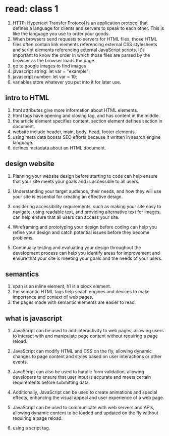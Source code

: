 # read: class 1

1. HTTP: Hypertext Transfer Protocol is an application protocol that defines a language for clients and servers to speak to each other. This is like the language you use to order your goods.
2. When browsers send requests to servers for HTML files, those HTML files often contain link elements referencing external CSS stylesheets and script elements referencing external JavaScript scripts. It's important to know the order in which those files are parsed by the browser as the browser loads the page.
3. go to google images to find images
4. javascript string: let var = "example";
5. javascript number: let var = 10;
6. variables store whatever you put into it for later use.

## intro to HTML

1. html attributes give more information about HTML elements.
2. html tags have opening and closing tag, and has content in the middle.
3. the article element specifies content, section element defines section in document.
4. website include header, main, body, head, footer elements.
5. using meta data boosts SEO efforts because it written in search engine language.
6. defines metadata about an HTML document.

## design website

1. Planning your website design before starting to code can help ensure that your site meets your goals and is accessible to all users.

2. Understanding your target audience, their needs, and how they will use your site is essential for creating an effective design.

3. onsidering accessibility requirements, such as making your site easy to navigate, using readable text, and providing alternative text for images, can help ensure that all users can access your site.

4. Wireframing and prototyping your design before coding can help you refine your design and catch potential issues before they become problems.

5. Continually testing and evaluating your design throughout the development process can help you identify areas for improvement and ensure that your site is meeting your goals and the needs of your users.

## semantics

1. span is an inline element, h1 is a block element.
2. the semantic HTML tags help seach engines and devices to make importance and context of web pages.
3. the pages made with semantic elements are easier to read.

## what is javascript

1. JavaScript can be used to add interactivity to web pages, allowing users to interact with and manipulate page content without requiring a page reload.

2. JavaScript can modify HTML and CSS on the fly, allowing dynamic changes to page content and styles based on user interactions or other events.

3. JavaScript can also be used to handle form validation, allowing developers to ensure that user input is accurate and meets certain requirements before submitting data.

4. Additionally, JavaScript can be used to create animations and special effects, enhancing the visual appeal and user experience of a web page.

5. JavaScript can be used to communicate with web servers and APIs, allowing dynamic content to be loaded and updated on the fly without requiring a page reload.

6. using a script tag.
